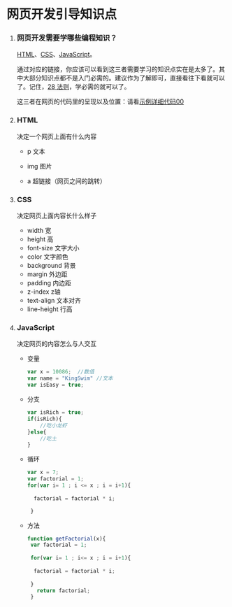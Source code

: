 # 网页开发引导知识点



1. ### 网页开发需要学哪些编程知识？

   [HTML](https://www.w3cschool.cn/html/)、[CSS](https://www.w3cschool.cn/css/)、[JavaScript](https://www.w3cschool.cn/javascript/)。

   通过对应的链接，你应该可以看到这三者需要学习的知识点实在是太多了。其中大部分知识点都不是入门必需的。建议作为了解即可，直接看往下看就可以了。记住，[28 法则](https://baike.baidu.com/item/28%E6%B3%95%E5%88%99/4524352)，学必需的就可以了。

   这三者在网页的代码里的呈现以及位置：请看[示例详细代码00](代码相关/demo00.html)

  

2. ### HTML

   决定一个网页上面有什么内容

   - p         文本

   - img     图片

   - a         超链接（网页之间的跳转）

    

3. ### CSS

   决定网页上面内容长什么样子

   - width                宽
   - height               高
   - font-size           文字大小
   - color                 文字颜色
   - background      背景 
   - margin              外边距 
   - padding            内边距
   - z-index              z轴
   - text-align           文本对齐
   - line-height         行高

4. ### JavaScript 

   决定网页的内容怎么与人交互

   - 变量

     ```javascript
     var x = 10086;  //数值
     var name = "KingSwim" //文本
     var isEasy = true;
     ```

   - 分支

     ```javascript
     var isRich = true;
     if(isRich){
         //吃小龙虾
     }else{
         //吃土
     }
     ```

   - 循环
   
     ```javascript
     var x = 7;
     var factorial = 1;
     for(var i= 1 ; i <= x ; i = i+1){
    
       factorial = factorial * i;
  
      }
     ```

   - 方法

     ```javascript
     function getFactorial(x){
      var factorial = 1;
      
      for(var i= 1 ; i<= x ; i = i+1){
      
       factorial = factorial * i;
       
      }
        return factorial;
      }
       
      ```

   